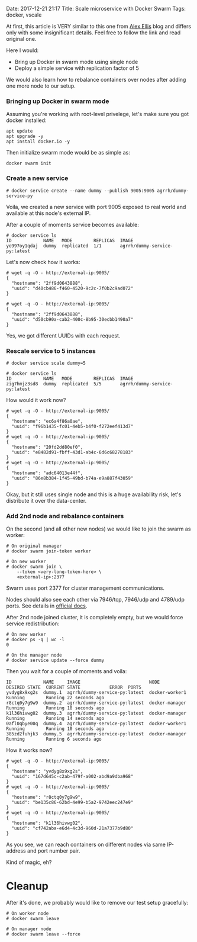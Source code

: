 Date: 2017-12-21 21:17
Title: Scale microservice with Docker Swarm
Tags: docker, vscale

At first, this article is VERY similar to this one from [Alex Ellis](https://blog.alexellis.io/microservice-swarm-mode/) blog and differs only with some insignificant details. Feel free to follow the link and read original one.

Here I would:

- Bring up Docker in swarm mode using single node
- Deploy a simple service with replication factor of 5

We would also learn how to rebalance containers over nodes after adding one more node to our setup.

### Bringing up Docker in swarm mode

Assuming you're working with root-level privelege, let's make sure you got docker installed:

```
apt update
apt upgrade -y
apt install docker.io -y
```

Then initialize swarm mode would be as simple as:

```
docker swarm init
```

### Create a new service

```
# docker service create --name dummy --publish 9005:9005 agrrh/dummy-service-py
```

Voila, we created a new service with port 9005 exposed to real world and available at this node's external IP.

After a couple of moments service becomes available:

```
# docker service ls
ID            NAME   MODE        REPLICAS  IMAGE
yo997oy1qdaj  dummy  replicated  1/1       agrrh/dummy-service-py:latest
```

Let's now check how it works:

```
# wget -q -O - http://external-ip:9005/
{
  "hostname": "2ff9d0643888",
  "uuid": "d40cb486-f460-4520-9c2c-7f0b2c9ad072"
}

# wget -q -O - http://external-ip:9005/
{
  "hostname": "2ff9d0643888",
  "uuid": "d50cb90a-cab2-400c-8b95-30ecbb1490a7"
}
```

Yes, we got different UUIDs with each request.

### Rescale service to 5 instances

```
# docker service scale dummy=5

# docker service ls
ID            NAME   MODE        REPLICAS  IMAGE
zig7hmjz3sd8  dummy  replicated  5/5       agrrh/dummy-service-py:latest
```

How would it work now?

```
# wget -q -O - http://external-ip:9005/
{
  "hostname": "ec6a4f86a0ae",
  "uuid": "f96b1435-fc01-4eb5-b4f0-f272eef413d7"
}
# wget -q -O - http://external-ip:9005/
{
  "hostname": "20fd2dd80ef0",
  "uuid": "e8482d91-fbff-43d1-ab4c-6d6c68278183"
}
# wget -q -O - http://external-ip:9005/
{
  "hostname": "adc64013e44f",
  "uuid": "86e8b384-1f45-49bd-b74a-e9a887f43059"
}
```

Okay, but it still uses single node and this is a huge availability risk, let's distribute it over the data-center.

### Add 2nd node and rebalance containers

On the second (and all other new nodes) we would like to join the swarm as worker:

```
# On original manager
# docker swarm join-token worker

# On new worker
# docker swarm join \
    --token <very-long-token-here> \
    <external-ip>:2377
```

Swarm uses port 2377 for cluster management communications.

Nodes should also see each other via 7946/tcp, 7946/udp and 4789/udp ports. See details in [official docs](https://docs.docker.com/engine/swarm/swarm-tutorial/#open-protocols-and-ports-between-the-hosts).

After 2nd node joined cluster, it is completely empty, but we would force service redistribution:

```
# On new worker
# docker ps -q | wc -l
0

# On the manager node
# docker service update --force dummy
```

Then you wait for a couple of moments and voila:

```
ID            NAME     IMAGE                          NODE            DESIRED STATE  CURRENT STATE           ERROR  PORTS
yvdyg8x9xg2s  dummy.1  agrrh/dummy-service-py:latest  docker-worker1  Running        Running 22 seconds ago         
r8ctq0y7g9w9  dummy.2  agrrh/dummy-service-py:latest  docker-manager  Running        Running 18 seconds ago         
k1l36hivwg02  dummy.3  agrrh/dummy-service-py:latest  docker-manager  Running        Running 14 seconds ago         
0afl0qbye00q  dummy.4  agrrh/dummy-service-py:latest  docker-worker1  Running        Running 10 seconds ago         
385zd2fuhjk3  dummy.5  agrrh/dummy-service-py:latest  docker-manager  Running        Running 6 seconds ago
```

How it works now?

```
# wget -q -O - http://external-ip:9005/
{
  "hostname": "yvdyg8x9xg2s",
  "uuid": "167d645c-c2ab-479f-a002-abd9a9dba968"
}
# wget -q -O - http://external-ip:9005/
{
  "hostname": "r8ctq0y7g9w9",
  "uuid": "be135c86-62bd-4e99-b5a2-9742eec247e9"
}
# wget -q -O - http://external-ip:9005/
{
  "hostname": "k1l36hivwg02",
  "uuid": "cf742aba-e6d4-4c3d-960d-21a7377b9d80"
}
```

As you see, we can reach containers on different nodes via same IP-address and port number pair.

Kind of magic, eh?

# Cleanup

After it's done, we probably would like to remove our test setup gracefully:

```
# On worker node
# docker swarm leave

# On manager node
# docker swarm leave --force
```
